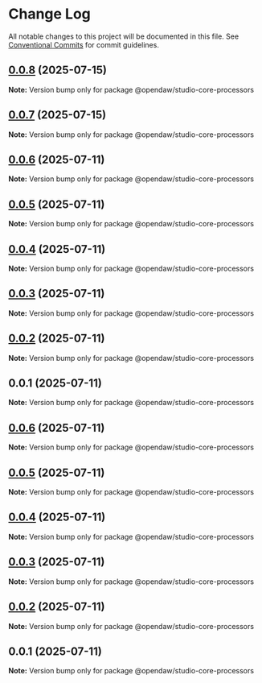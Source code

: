 # Change Log

All notable changes to this project will be documented in this file.
See [Conventional Commits](https://conventionalcommits.org) for commit guidelines.

## [0.0.8](https://github.com/andremichelle/openDAW/compare/@opendaw/studio-core-processors@0.0.7...@opendaw/studio-core-processors@0.0.8) (2025-07-15)

**Note:** Version bump only for package @opendaw/studio-core-processors

## [0.0.7](https://github.com/andremichelle/openDAW/compare/@opendaw/studio-core-processors@0.0.6...@opendaw/studio-core-processors@0.0.7) (2025-07-15)

**Note:** Version bump only for package @opendaw/studio-core-processors

## [0.0.6](https://github.com/andremichelle/openDAW/compare/@opendaw/studio-core-processors@0.0.5...@opendaw/studio-core-processors@0.0.6) (2025-07-11)

**Note:** Version bump only for package @opendaw/studio-core-processors

## [0.0.5](https://github.com/andremichelle/openDAW/compare/@opendaw/studio-core-processors@0.0.4...@opendaw/studio-core-processors@0.0.5) (2025-07-11)

**Note:** Version bump only for package @opendaw/studio-core-processors

## [0.0.4](https://github.com/andremichelle/openDAW/compare/@opendaw/studio-core-processors@0.0.3...@opendaw/studio-core-processors@0.0.4) (2025-07-11)

**Note:** Version bump only for package @opendaw/studio-core-processors

## [0.0.3](https://github.com/andremichelle/openDAW/compare/@opendaw/studio-core-processors@0.0.2...@opendaw/studio-core-processors@0.0.3) (2025-07-11)

**Note:** Version bump only for package @opendaw/studio-core-processors

## [0.0.2](https://github.com/andremichelle/openDAW/compare/@opendaw/studio-core-processors@0.0.1...@opendaw/studio-core-processors@0.0.2) (2025-07-11)

**Note:** Version bump only for package @opendaw/studio-core-processors

## 0.0.1 (2025-07-11)

**Note:** Version bump only for package @opendaw/studio-core-processors

## [0.0.6](https://github.com/andremichelle/opendaw-turbo/compare/@opendaw/studio-core-processors@0.0.5...@opendaw/studio-core-processors@0.0.6) (2025-07-11)

**Note:** Version bump only for package @opendaw/studio-core-processors

## [0.0.5](https://github.com/andremichelle/opendaw-turbo/compare/@opendaw/studio-core-processors@0.0.4...@opendaw/studio-core-processors@0.0.5) (2025-07-11)

**Note:** Version bump only for package @opendaw/studio-core-processors

## [0.0.4](https://github.com/andremichelle/opendaw-turbo/compare/@opendaw/studio-core-processors@0.0.3...@opendaw/studio-core-processors@0.0.4) (2025-07-11)

**Note:** Version bump only for package @opendaw/studio-core-processors

## [0.0.3](https://github.com/andremichelle/opendaw-turbo/compare/@opendaw/studio-core-processors@0.0.2...@opendaw/studio-core-processors@0.0.3) (2025-07-11)

**Note:** Version bump only for package @opendaw/studio-core-processors

## [0.0.2](https://github.com/andremichelle/opendaw-turbo/compare/@opendaw/studio-core-processors@0.0.1...@opendaw/studio-core-processors@0.0.2) (2025-07-11)

**Note:** Version bump only for package @opendaw/studio-core-processors

## 0.0.1 (2025-07-11)

**Note:** Version bump only for package @opendaw/studio-core-processors
